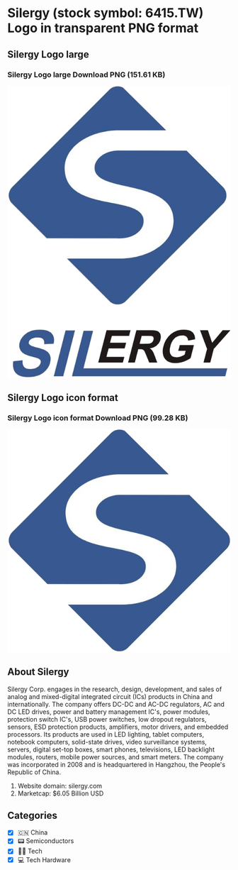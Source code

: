 # Silergy (stock symbol: 6415.TW) Logo in transparent PNG format

## Silergy Logo large

### Silergy Logo large Download PNG (151.61 KB)

![Silergy Logo large Download PNG (151.61 KB)](/img/orig/6415.TW_BIG-52720d61.png)

## Silergy Logo icon format

### Silergy Logo icon format Download PNG (99.28 KB)

![Silergy Logo icon format Download PNG (99.28 KB)](/img/orig/6415.TW-65cfed23.png)

## About Silergy

Silergy Corp. engages in the research, design, development, and sales of analog and mixed-digital integrated circuit (ICs) products in China and internationally. The company offers DC-DC and AC-DC regulators, AC and DC LED drives, power and battery management IC's, power modules, protection switch IC's, USB power switches, low dropout regulators, sensors, ESD protection products, amplifiers, motor drivers, and embedded processors. Its products are used in LED lighting, tablet computers, notebook computers, solid-state drives, video surveillance systems, servers, digital set-top boxes, smart phones, televisions, LED backlight modules, routers, mobile power sources, and smart meters. The company was incorporated in 2008 and is headquartered in Hangzhou, the People's Republic of China.

1. Website domain: silergy.com
2. Marketcap: $6.05 Billion USD


## Categories
- [x] 🇨🇳 China
- [x] 📟 Semiconductors
- [x] 👩‍💻 Tech
- [x] 💻 Tech Hardware
